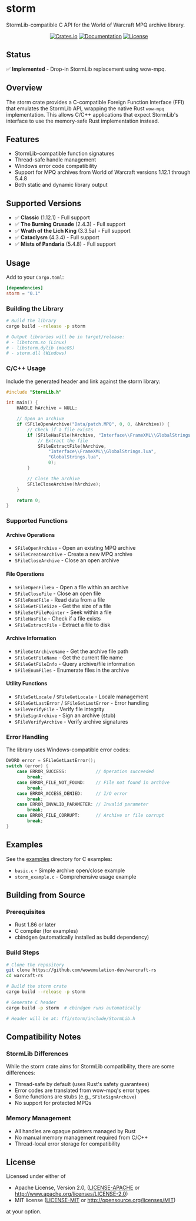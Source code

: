 # storm

StormLib-compatible C API for the World of Warcraft MPQ archive library.

<div align="center">

[![Crates.io](https://img.shields.io/crates/v/storm.svg)](https://crates.io/crates/storm)
[![Documentation](https://docs.rs/storm/badge.svg)](https://docs.rs/storm)
[![License](https://img.shields.io/crates/l/storm.svg)](https://github.com/wowemulation-dev/warcraft-rs#license)

</div>

## Status

✅ **Implemented** - Drop-in StormLib replacement using wow-mpq.

## Overview

The storm crate provides a C-compatible Foreign Function Interface (FFI) that emulates the StormLib API, wrapping the native Rust `wow-mpq` implementation. This allows C/C++ applications that expect StormLib's interface to use the memory-safe Rust implementation instead.

## Features

- StormLib-compatible function signatures
- Thread-safe handle management
- Windows error code compatibility
- Support for MPQ archives from World of Warcraft versions 1.12.1 through 5.4.8
- Both static and dynamic library output

## Supported Versions

- ✅ **Classic** (1.12.1) - Full support
- ✅ **The Burning Crusade** (2.4.3) - Full support
- ✅ **Wrath of the Lich King** (3.3.5a) - Full support
- ✅ **Cataclysm** (4.3.4) - Full support
- ✅ **Mists of Pandaria** (5.4.8) - Full support

## Usage

Add to your `Cargo.toml`:

```toml
[dependencies]
storm = "0.1"
```

### Building the Library

```bash
# Build the library
cargo build --release -p storm

# Output libraries will be in target/release:
# - libstorm.so (Linux)
# - libstorm.dylib (macOS)
# - storm.dll (Windows)
```

### C/C++ Usage

Include the generated header and link against the storm library:

```c
#include "StormLib.h"

int main() {
    HANDLE hArchive = NULL;

    // Open an archive
    if (SFileOpenArchive("Data/patch.MPQ", 0, 0, &hArchive)) {
        // Check if a file exists
        if (SFileHasFile(hArchive, "Interface\\FrameXML\\GlobalStrings.lua")) {
            // Extract the file
            SFileExtractFile(hArchive,
                "Interface\\FrameXML\\GlobalStrings.lua",
                "GlobalStrings.lua",
                0);
        }

        // Close the archive
        SFileCloseArchive(hArchive);
    }

    return 0;
}
```

### Supported Functions

#### Archive Operations

- `SFileOpenArchive` - Open an existing MPQ archive
- `SFileCreateArchive` - Create a new MPQ archive
- `SFileCloseArchive` - Close an open archive

#### File Operations

- `SFileOpenFileEx` - Open a file within an archive
- `SFileCloseFile` - Close an open file
- `SFileReadFile` - Read data from a file
- `SFileGetFileSize` - Get the size of a file
- `SFileSetFilePointer` - Seek within a file
- `SFileHasFile` - Check if a file exists
- `SFileExtractFile` - Extract a file to disk

#### Archive Information

- `SFileGetArchiveName` - Get the archive file path
- `SFileGetFileName` - Get the current file name
- `SFileGetFileInfo` - Query archive/file information
- `SFileEnumFiles` - Enumerate files in the archive

#### Utility Functions

- `SFileSetLocale` / `SFileGetLocale` - Locale management
- `SFileGetLastError` / `SFileSetLastError` - Error handling
- `SFileVerifyFile` - Verify file integrity
- `SFileSignArchive` - Sign an archive (stub)
- `SFileVerifyArchive` - Verify archive signatures

### Error Handling

The library uses Windows-compatible error codes:

```c
DWORD error = SFileGetLastError();
switch (error) {
    case ERROR_SUCCESS:           // Operation succeeded
        break;
    case ERROR_FILE_NOT_FOUND:    // File not found in archive
        break;
    case ERROR_ACCESS_DENIED:     // I/O error
        break;
    case ERROR_INVALID_PARAMETER: // Invalid parameter
        break;
    case ERROR_FILE_CORRUPT:      // Archive or file corrupt
        break;
}
```

## Examples

See the [examples](examples/) directory for C examples:

- `basic.c` - Simple archive open/close example
- `storm_example.c` - Comprehensive usage example

## Building from Source

### Prerequisites

- Rust 1.86 or later
- C compiler (for examples)
- cbindgen (automatically installed as build dependency)

### Build Steps

```bash
# Clone the repository
git clone https://github.com/wowemulation-dev/warcraft-rs
cd warcraft-rs

# Build the storm crate
cargo build --release -p storm

# Generate C header
cargo build -p storm  # cbindgen runs automatically

# Header will be at: ffi/storm/include/StormLib.h
```

## Compatibility Notes

### StormLib Differences

While the storm crate aims for StormLib compatibility, there are some differences:

- Thread-safe by default (uses Rust's safety guarantees)
- Error codes are translated from wow-mpq's error types
- Some functions are stubs (e.g., `SFileSignArchive`)
- No support for protected MPQs

### Memory Management

- All handles are opaque pointers managed by Rust
- No manual memory management required from C/C++
- Thread-local error storage for compatibility

## License

Licensed under either of

- Apache License, Version 2.0, ([LICENSE-APACHE](../../LICENSE-APACHE) or <http://www.apache.org/licenses/LICENSE-2.0>)
- MIT license ([LICENSE-MIT](../../LICENSE-MIT) or <http://opensource.org/licenses/MIT>)

at your option.
